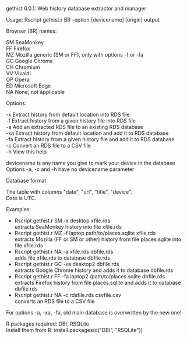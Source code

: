 gethist 0.0.1: Web history database extractor and manager

Usage: Rscript gethist.r BR -option [devicename] [origin] output

Browser (BR) names:

SM	SeaMonkey  
FF	Firefox  
MZ	Mozilla generic (SM or FF), only with options -f or -fa  
GC	Google Chrome  
CH	Chromium  
VV	Vivaldi  
OP	Opera  
ED	Microsoft Edge  
NA	None; not applicable  

Options:

-x	Extract history from default location into RDS file  
-f	Extract history from a given history file into RDS file  
-a	Add an extracted RDS file to an existing RDS database  
-xa	Extract history from default location and add it to RDS database  
-fa	Extract history from a given history file and add it to RDS database  
-c	Convert an RDS file to a CSV file  
-h	View this help  

devicename is any name you give to mark your device in the database  
Options -a, -c and -h have no devicename parameter

Database format

The table with columns "date", "url", "title", "device".  
Date is UTC.

Examples:

 - Rscript gethist.r SM -x desktop xfile.rds  
extracts SeaMonkey history into file xfile.rds
 - Rscript gethist.r MZ -f laptop path/to/places.sqlite xfile.rds  
extracts Mozilla (FF or SM or other) history from file places.sqlite 
into file xfile.rds
 - Rscript gethist.r NA -a xfile.rds dbfile.rds  
adds file xfile.rds to database dbfile.rds
 - Rscript gethist.r GC -xa desktop2 dbfile.rds  
extracts Google Chrome history and adds it to database dbfile.rds
 - Rscript gethist.r FF -fa laptop2 /path/to/places.sqlite dbfile.rds  
extracts Firefox history from file places.sqlite and adds it to database
dbfile.rds
 - Rscript gethist.r NA -c rdsfile.rds csvfile.csv  
converts an RDS file to a CSV file

For options -a, -xa, -fa, old main database is overwritten by the new one!

R packages required: DBI, RSQLite  
Install them from R: install.packages(c("DBI", "RSQLite"))
